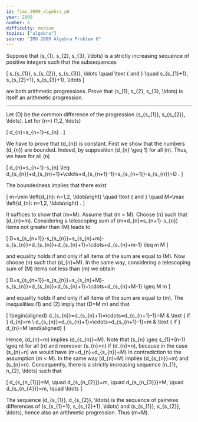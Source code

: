 ```yaml
---
id: fimo_2009_algebra_p6
year: 2009
number: 6
difficulty: medium
topics: ["algebra"]
source: "IMO 2009 Algebra Problem 6"
---
```


Suppose that \(s_{1}, s_{2}, s_{3}, \ldots\) is a strictly increasing sequence of positive integers such that the subsequences

\[
s_{s_{1}}, s_{s_{2}}, s_{s_{3}}, \ldots \quad \text { and } \quad s_{s_{1}+1}, s_{s_{2}+1}, s_{s_{3}+1}, \ldots
\]

are both arithmetic progressions. Prove that \(s_{1}, s_{2}, s_{3}, \ldots\) is itself an arithmetic progression.

---
Let \(D\) be the common difference of the progression \(s_{s_{1}}, s_{s_{2}}, \ldots\). Let for \(n=\) \(1,2, \ldots\)

\[
d_{n}=s_{n+1}-s_{n} .
\]

We have to prove that \(d_{n}\) is constant. First we show that the numbers \(d_{n}\) are bounded. Indeed, by supposition \(d_{n} \geq 1\) for all \(n\). Thus, we have for all \(n\)

\[
d_{n}=s_{n+1}-s_{n} \leq d_{s_{n}}+d_{s_{n}+1}+\cdots+d_{s_{n+1}-1}=s_{s_{n+1}}-s_{s_{n}}=D .
\]

The boundedness implies that there exist

\[
m=\min \left\{d_{n}: n=1,2, \ldots\right\} \quad \text { and } \quad M=\max \left\{d_{n}: n=1,2, \ldots\right\} .
\]

It suffices to show that \(m=M\). Assume that \(m < M\). Choose \(n\) such that \(d_{n}=m\). Considering a telescoping sum of \(m=d_{n}=s_{n+1}-s_{n}\) items not greater than \(M\) leads to

\[
D=s_{s_{n+1}}-s_{s_{n}}=s_{s_{n}+m}-s_{s_{n}}=d_{s_{n}}+d_{s_{n}+1}+\cdots+d_{s_{n}+m-1} \leq m M
\]

and equality holds if and only if all items of the sum are equal to \(M\). Now choose \(n\) such that \(d_{n}=M\). In the same way, considering a telescoping sum of \(M\) items not less than \(m\) we obtain

\[
D=s_{s_{n+1}}-s_{s_{n}}=s_{s_{n}+M}-s_{s_{n}}=d_{s_{n}}+d_{s_{n}+1}+\cdots+d_{s_{n}+M-1} \geq M m
\]

and equality holds if and only if all items of the sum are equal to \(m\). The inequalities (1) and (2) imply that \(D=M m\) and that

\[
\begin{aligned}
d_{s_{n}}=d_{s_{n}+1}=\cdots=d_{s_{n+1}-1}=M & \text { if } d_{n}=m \\
d_{s_{n}}=d_{s_{n}+1}=\cdots=d_{s_{n+1}-1}=m & \text { if } d_{n}=M
\end{aligned}
\]

Hence, \(d_{n}=m\) implies \(d_{s_{n}}=M\). Note that \(s_{n} \geq s_{1}+(n-1) \geq n\) for all \(n\) and moreover \(s_{n}>n\) if \(d_{n}=n\), because in the case \(s_{n}=n\) we would have \(m=d_{n}=d_{s_{n}}=M\) in contradiction to the assumption \(m < M\). In the same way \(d_{n}=M\) implies \(d_{s_{n}}=m\) and \(s_{n}>n\). Consequently, there is a strictly increasing sequence \(n_{1}, n_{2}, \ldots\) such that

\[
d_{s_{n_{1}}}=M, \quad d_{s_{n_{2}}}=m, \quad d_{s_{n_{3}}}=M, \quad d_{s_{n_{4}}}=m, \quad \ldots
\]

The sequence \(d_{s_{1}}, d_{s_{2}}, \ldots\) is the sequence of pairwise differences of \(s_{s_{1}+1}, s_{s_{2}+1}, \ldots\) and \(s_{s_{1}}, s_{s_{2}}, \ldots\), hence also an arithmetic progression. Thus \(m=M\).
